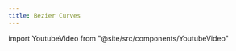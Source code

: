 ```yaml
---
title: Bezier Curves
---
```

import YoutubeVideo from "@site/src/components/YoutubeVideo"

<YoutubeVideo id="aVwxzDHniEw"/>